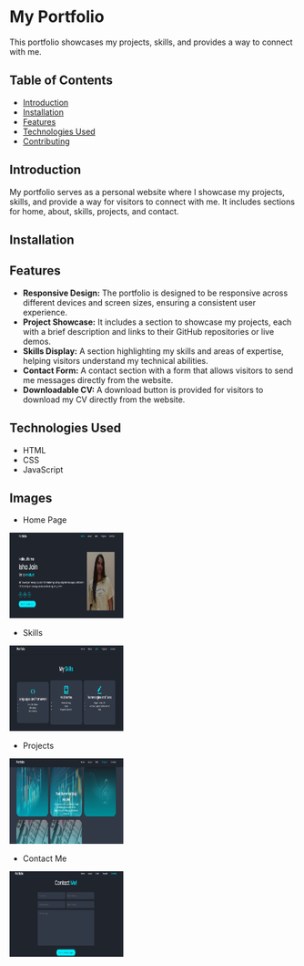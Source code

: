 # My Portfolio

This portfolio showcases my projects, skills, and provides a way to connect with me.

## Table of Contents

- [Introduction](#introduction)
- [Installation](#installation)
- [Features](#features)
- [Technologies Used](#technologies-used)
- [Contributing](#contributing)

## Introduction

My portfolio serves as a personal website where I showcase my projects, skills, and provide a way for visitors to connect with me. It includes sections for home, about, skills, projects, and contact.

## Installation


## Features

- **Responsive Design:** The portfolio is designed to be responsive across different devices and screen sizes, ensuring a consistent user experience.
- **Project Showcase:** It includes a section to showcase my projects, each with a brief description and links to their GitHub repositories or live demos.
- **Skills Display:** A section highlighting my skills and areas of expertise, helping visitors understand my technical abilities.
- **Contact Form:** A contact section with a form that allows visitors to send me messages directly from the website.
- **Downloadable CV:** A download button is provided for visitors to download my CV directly from the website.

## Technologies Used

- HTML
- CSS
- JavaScript

## Images
- Home Page
<img src="./portfolio1.png" alt="addtrains" width="200" height="150">

- Skills
<img src="./portfolio2.png" alt="addtrains" width="200" height="150">

- Projects
<img src="./portfolio3.png" alt="addtrains" width="200" height="150">

- Contact Me
<img src="./portfolio4.png" alt="addtrains" width="200" height="150">
